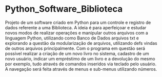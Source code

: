 # Python_Software_Biblioteca
Projeto de um software criado em Python para um controle e registro de dados referente a uma Biblioteca.
A ideia é para aperfeiçoar e estudar novos modos de realizar operações e manipular outros arquivos com a linguagem Python, utilizando como Banco de Dados arquivos txt e explorando a questão da modularização de arquivos, utilizando defs vindas de outros arquivos principalmente.
Com o programa em questão será possível realizar a criação de um novo livro no sistema, cadastro de um novo usuário, indicar um empréstimo de um livro e a devolução do mesmo por exemplo, tudo através de comandos inseridos via teclado pelo usuário.
A navegação será feita através de menus e sub-menus utilizando números.
